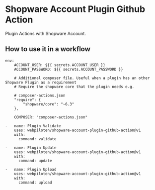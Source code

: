 # Shopware Account Plugin Github Action
Plugin Actions with Shopware Account.


## How to use it in a workflow
```
env:
    ACCOUNT_USER: ${{ secrets.ACCOUNT_USER }}
    ACCOUNT_PASSWORD: ${{ secrets.ACCOUNT_PASSWORD }}
    
    # Additional composer file. Useful when a plugin has an other Shopware Plugin as a requirement
    # Require the shopware core that the plugin needs e.g. 
    
    # composer-actions.json
    "require": {
        "shopware/core": "~6.3"
    },
    
    COMPOSER: "composer-actions.json"
```

```
-   name: Plugin Validate
    uses: webpiloten/shopware-account-plugin-github-action@v1
    with:
      command: validate
```

```
-   name: Plugin Update
    uses: webpiloten/shopware-account-plugin-github-action@v1
    with:
      command: update
```

```
-   name: Plugin Upload
    uses: webpiloten/shopware-account-plugin-github-action@v1
    with:
      command: upload
```
